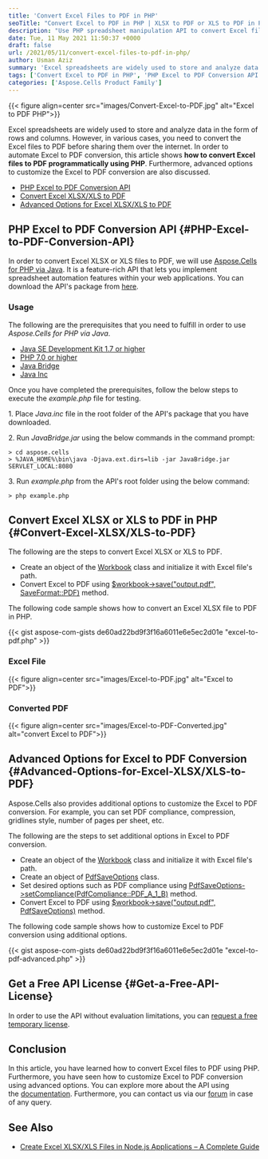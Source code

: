 ```yaml
---
title: 'Convert Excel Files to PDF in PHP'
seoTitle: "Convert Excel to PDF in PHP | XLSX to PDF or XLS to PDF in PHP"
description: "Use PHP spreadsheet manipulation API to convert Excel files to PDF in PHP. Convert XLSX to PDF or XLS to PDF using advanced conversion options."
date: Tue, 11 May 2021 11:50:37 +0000
draft: false
url: /2021/05/11/convert-excel-files-to-pdf-in-php/
author: Usman Aziz
summary: 'Excel spreadsheets are widely used to store and analyze data in the form of rows and columns. However, in various cases, you need to convert the Excel files to PDF before sharing them over the internet. In order to automate Excel to PDF conversion, this article shows **how to convert Excel files to PDF programmatically using PHP**. Furthermore, advanced options to customize the Excel to PDF conversion are also discussed.'
tags: ['Convert Excel to PDF in PHP', 'PHP Excel to PDF Conversion API', 'XLS to PDF in PHP', 'XLSX to PDF in PHP']
categories: ['Aspose.Cells Product Family']
---
```




{{< figure align=center src="images/Convert-Excel-to-PDF.jpg" alt="Excel to PDF PHP">}}


Excel spreadsheets are widely used to store and analyze data in the form of rows and columns. However, in various cases, you need to convert the Excel files to PDF before sharing them over the internet. In order to automate Excel to PDF conversion, this article shows **how to convert Excel files to PDF programmatically using PHP**. Furthermore, advanced options to customize the Excel to PDF conversion are also discussed.

*   [PHP Excel to PDF Conversion API][1]
*   [Convert Excel XLSX/XLS to PDF][2]
*   [Advanced Options for Excel XLSX/XLS to PDF][3]

## PHP Excel to PDF Conversion API {#PHP-Excel-to-PDF-Conversion-API}

In order to convert Excel XLSX or XLS files to PDF, we will use [Aspose.Cells for PHP via Java][4]. It is a feature-rich API that lets you implement spreadsheet automation features within your web applications. You can download the API's package from [here][5].

### Usage

The following are the prerequisites that you need to fulfill in order to use _Aspose.Cells for PHP via Java_.

*   [Java SE Development Kit 1.7 or higher][6]
*   [PHP 7.0 or higher][7]
*   [Java Bridge][8]
*   [Java Inc][9]

Once you have completed the prerequisites, follow the below steps to execute the _example.php_ file for testing.

1\. Place _Java.inc_ file in the root folder of the API's package that you have downloaded.

2\. Run _JavaBridge.jar_ using the below commands in the command prompt:

```
> cd aspose.cells
> %JAVA_HOME%\bin\java -Djava.ext.dirs=lib -jar JavaBridge.jar SERVLET_LOCAL:8080
```

3\. Run _example.php_ from the API's root folder using the below command:

```
> php example.php
```

## Convert Excel XLSX or XLS to PDF in PHP {#Convert-Excel-XLSX/XLS-to-PDF}

The following are the steps to convert Excel XLSX or XLS to PDF.

*   Create an object of the [Workbook][10] class and initialize it with Excel file's path.
*   Convert Excel to PDF using [$workbook->save("output.pdf", SaveFormat::PDF)][11] method.

The following code sample shows how to convert an Excel XLSX file to PDF in PHP.

{{< gist aspose-com-gists de60ad22bd9f3f16a6011e6e5ec2d01e "excel-to-pdf.php" >}}

### Excel File



{{< figure align=center src="images/Excel-to-PDF.jpg" alt="Excel to PDF">}}


### Converted PDF



{{< figure align=center src="images/Excel-to-PDF-Converted.jpg" alt="convert Excel to PDF">}}


## Advanced Options for Excel to PDF Conversion {#Advanced-Options-for-Excel-XLSX/XLS-to-PDF}

Aspose.Cells also provides additional options to customize the Excel to PDF conversion. For example, you can set PDF compliance, compression, gridlines style, number of pages per sheet, etc. 

The following are the steps to set additional options in Excel to PDF conversion.

*   Create an object of the [Workbook][12] class and initialize it with Excel file's path.
*   Create an object of [PdfSaveOptions][13] class.
*   Set desired options such as PDF compliance using [PdfSaveOptions->setCompliance(PdfCompliance::PDF\_A\_1\_B)][14] method.
*   Convert Excel to PDF using [$workbook->save("output.pdf", PdfSaveOptions)][15] method.

The following code sample shows how to customize Excel to PDF conversion using additional options.

{{< gist aspose-com-gists de60ad22bd9f3f16a6011e6e5ec2d01e "excel-to-pdf-advanced.php" >}}

## Get a Free API License {#Get-a-Free-API-License}

In order to use the API without evaluation limitations, you can [request a free temporary license][16].

## Conclusion

In this article, you have learned how to convert Excel files to PDF using PHP. Furthermore, you have seen how to customize Excel to PDF conversion using advanced options. You can explore more about the API using the [documentation][17]. Furthermore, you can contact us via our [forum][18] in case of any query.

## See Also

*   [Create Excel XLSX/XLS Files in Node.js Applications – A Complete Guide][19]




[1]: #PHP-Excel-to-PDF-Conversion-API
[2]: #Convert-Excel-XLSX/XLS-to-PDF
[3]: #Advanced-Options-for-Excel-XLSX/XLS-to-PDF
[4]: https://products.aspose.com/cells/php-java
[5]: https://downloads.aspose.com/cells/php
[6]: https://www.oracle.com/technetwork/java/javase/downloads/java-archive-downloads-javase7-521261.html
[7]: https://www.php.net/downloads.php
[8]: https://sourceforge.net/projects/php-java-bridge/files/Binary%20package/php-java-bridge_7.2.1/exploded/JavaBridge.jar/download
[9]: http://php-java-bridge.sourceforge.net/pjb/download.php
[10]: https://apireference.aspose.com/cells/php/aspose.cells/Workbook
[11]: https://apireference.aspose.com/cells/php/aspose.cells/workbook#save(java.lang.String,%20int)
[12]: https://apireference.aspose.com/cells/php/aspose.cells/Workbook
[13]: https://apireference.aspose.com/cells/php/aspose.cells/PdfSaveOptions
[14]: https://apireference.aspose.com/cells/php/aspose.cells/pdfsaveoptions#Compliance
[15]: https://apireference.aspose.com/cells/php/aspose.cells/workbook#save(java.lang.String,%20com.aspose.cells.SaveOptions)
[16]: https://purchase.aspose.com/temporary-license
[17]: https://docs.aspose.com/cells/phpjava/
[18]: https://forum.aspose.com/
[19]: https://blog.aspose.com/2020/08/05/create-excel-files-in-node.js/





